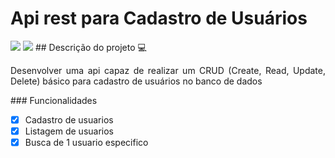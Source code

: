 # Api rest para Cadastro de Usuários
<img src= "https://miro.medium.com/max/768/1*gjA78w2_Q8lSNZAnTMScqA.png"/>
<img src="https://img.shields.io/static/v1?label=ExpressJS&message=framework&color=green&style=for-the-badge&logo=node.js" />
##  Descrição do projeto 💻
<p align="justify"> Desenvolver uma api capaz de realizar um CRUD (Create, Read, Update, Delete) básico para cadastro de usuários no banco de dados</p>
### Funcionalidades  

- [X] Cadastro de usuarios
- [X] Listagem de usuarios
- [X] Busca de 1 usuario especifico
